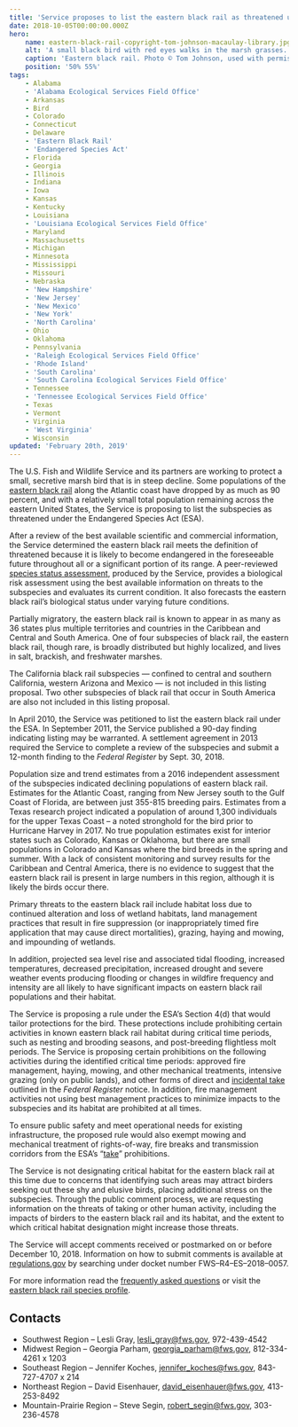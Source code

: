 ```yaml
---
title: 'Service proposes to list the eastern black rail as threatened under the Endangered Species Act'
date: 2018-10-05T00:00:00.000Z
hero:
    name: eastern-black-rail-copyright-tom-johnson-macaulay-library.jpg
    alt: 'A small black bird with red eyes walks in the marsh grasses.'
    caption: 'Eastern black rail. Photo © Tom Johnson, used with permission, The Macaulay Library at the Cornell Lab of Ornithology.'
    position: '50% 55%'
tags:
    - Alabama
    - 'Alabama Ecological Services Field Office'
    - Arkansas
    - Bird
    - Colorado
    - Connecticut
    - Delaware
    - 'Eastern Black Rail'
    - 'Endangered Species Act'
    - Florida
    - Georgia
    - Illinois
    - Indiana
    - Iowa
    - Kansas
    - Kentucky
    - Louisiana
    - 'Louisiana Ecological Services Field Office'
    - Maryland
    - Massachusetts
    - Michigan
    - Minnesota
    - Mississippi
    - Missouri
    - Nebraska
    - 'New Hampshire'
    - 'New Jersey'
    - 'New Mexico'
    - 'New York'
    - 'North Carolina'
    - Ohio
    - Oklahoma
    - Pennsylvania
    - 'Raleigh Ecological Services Field Office'
    - 'Rhode Island'
    - 'South Carolina'
    - 'South Carolina Ecological Services Field Office'
    - Tennessee
    - 'Tennessee Ecological Services Field Office'
    - Texas
    - Vermont
    - Virginia
    - 'West Virginia'
    - Wisconsin
updated: 'February 20th, 2019'
---
```


The U.S. Fish and Wildlife Service and its partners are working to protect a small, secretive marsh bird that is in steep decline. Some populations of the [eastern black rail](/wildlife/birds/eastern-black-rail/) along the Atlantic coast have dropped by as much as 90 percent, and with a relatively small total population remaining across the eastern United States, the Service is proposing to list the subspecies as threatened under the Endangered Species Act (ESA).

After a review of the best available scientific and commercial information, the Service determined the eastern black rail meets the definition of threatened because it is likely to become endangered in the foreseeable future throughout all or a significant portion of its range. A peer-reviewed [species status assessment](https://ecos.fws.gov/ServCat/DownloadFile/154242), produced by the Service, provides a biological risk assessment using the best available information on threats to the subspecies and evaluates its current condition. It also forecasts the eastern black rail’s biological status under varying future conditions.

Partially migratory, the eastern black rail is known to appear in as many as 36 states plus multiple territories and countries in the Caribbean and Central and South America. One of four subspecies of black rail, the eastern black rail, though rare, is broadly distributed but highly localized, and lives in salt, brackish, and freshwater marshes.

The California black rail subspecies &mdash; confined to central and southern California, western Arizona and Mexico &mdash; is not included in this listing proposal. Two other subspecies of black rail that occur in South America are also not included in this listing proposal.

In April 2010, the Service was petitioned to list the eastern black rail under the ESA. In September 2011, the Service published a 90-day finding indicating listing may be warranted. A settlement agreement in 2013 required the Service to complete a review of the subspecies and submit a 12-month finding to the _Federal Register_ by Sept. 30, 2018.

Population size and trend estimates from a 2016 independent assessment of the subspecies indicated declining populations of eastern black rail. Estimates for the Atlantic Coast, ranging from New Jersey south to the Gulf Coast of Florida, are between just 355-815 breeding pairs. Estimates from a Texas research project indicated a population of around 1,300 individuals for the upper Texas Coast – a noted stronghold for the bird prior to Hurricane Harvey in 2017. No true population estimates exist for interior states such as Colorado, Kansas or Oklahoma, but there are small populations in Colorado and Kansas where the bird breeds in the spring and summer. With a lack of consistent monitoring and survey results for the Caribbean and Central America, there is no evidence to suggest that the eastern black rail is present in large numbers in this region, although it is likely the birds occur there.

Primary threats to the eastern black rail include habitat loss due to continued alteration and loss of wetland habitats, land management practices that result in fire suppression (or inappropriately timed fire application that may cause direct mortalities), grazing, haying and mowing, and impounding of wetlands.

In addition, projected sea level rise and associated tidal flooding, increased temperatures, decreased precipitation, increased drought and severe weather events producing flooding or changes in wildfire frequency and intensity are all likely to have significant impacts on eastern black rail populations and their habitat.

The Service is proposing a rule under the ESA’s Section 4(d) that would tailor protections for the bird. These protections include prohibiting certain activities in known eastern black rail habitat during critical time periods, such as nesting and brooding seasons, and post-breeding flightless molt periods. The Service is proposing certain prohibitions on the following activities during the identified critical time periods: approved fire management, haying, mowing, and other mechanical treatments, intensive grazing (only on public lands), and other forms of direct and [incidental take](https://www.fws.gov/endangered/esa-library/pdf/ESA_basics.pdf) outlined in the _Federal Register_ notice. In addition, fire management activities not using best management practices to minimize impacts to the subspecies and its habitat are prohibited at all times.

To ensure public safety and meet operational needs for existing infrastructure, the proposed rule would also exempt mowing and mechanical treatment of rights-of-way, fire breaks and transmission corridors from the ESA’s “[take](https://www.fws.gov/endangered/esa-library/pdf/ESA_basics.pdf)” prohibitions.

The Service is not designating critical habitat for the eastern black rail at this time due to concerns that identifying such areas may attract birders seeking out these shy and elusive birds, placing additional stress on the subspecies. Through the public comment process, we are requesting information on the threats of taking or other human activity, including the impacts of birders to the eastern black rail and its habitat, and the extent to which critical habitat designation might increase those threats.

The Service will accept comments received or postmarked on or before December 10, 2018. Information on how to submit comments is available at [regulations.gov](https://www.regulations.gov) by searching under docket number FWS–R4–ES–2018–0057.

For more information read the [frequently asked questions](/faq/proposed-listing-for-the-eastern-black-rail) or visit the [eastern black rail species profile](/wildlife/birds/eastern-black-rail/).

## Contacts

- Southwest Region – Lesli Gray, [lesli_gray@fws.gov](mailto:lesli_gray@fws.gov), 972-439-4542
- Midwest Region – Georgia Parham, [georgia_parham@fws.gov](mailto:georgia_parham@fws.gov), 812-334-4261 x 1203
- Southeast Region – Jennifer Koches, [jennifer_koches@fws.gov](mailto:jennifer_koches@fws.gov), 843-727-4707 x 214
- Northeast Region – David Eisenhauer, [david_eisenhauer@fws.gov](mailto:david_eisenhauer@fws.gov), 413-253-8492
- Mountain-Prairie Region – Steve Segin, [robert_segin@fws.gov](mailto:robert_segin@fws.gov), 303-236-4578
